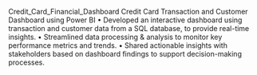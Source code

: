 Credit_Card_Financial_Dashboard
Credit Card Transaction and Customer Dashboard using Power BI
• Developed an interactive dashboard using
transaction and customer data from a SQL database,
to provide real-time insights.
• Streamlined data processing & analysis to monitor
key performance metrics and trends.
• Shared actionable insights with stakeholders based
on dashboard findings to support decision-making
processes.
